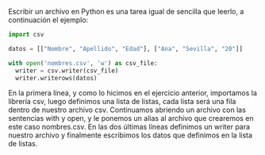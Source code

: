 Escribir un archivo en Python es una tarea igual de sencilla que leerlo,
a continuación el ejemplo:

```python
import csv

datos = [["Nombre", "Apellido", "Edad"], ["Ana", "Sevilla", "20"]]

with open('nombres.csv', 'w') as csv_file:
  writer = csv.writer(csv_file)
  writer.writerows(datos)
```

En la primera línea, y como lo hicimos en el ejercicio anterior, importamos
la librería csv, luego definimos una lista de listas, cada lista será una
fila dentro de nuestro archivo csv. Continuamos abriendo un archivo con 
las sentencias with y open, y le ponemos un alias al archivo que crearemos
en este caso nombres.csv. En las dos últimas líneas definimos un writer para
nuestro archivo y finalmente escribimos los datos que definimos en la lista
de listas.


